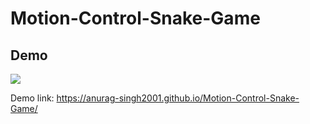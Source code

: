 # Motion-Control-Snake-Game


## Demo
![](https://github.com/anurag-singh2001/Motion-Control-Snake-Game/blob/master/motion_snake_game.gif)

Demo link: https://anurag-singh2001.github.io/Motion-Control-Snake-Game/
